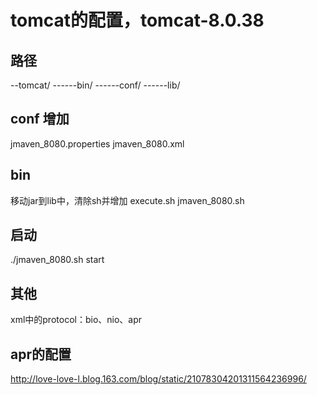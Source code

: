 # tomcat的配置，tomcat-8.0.38
## 路径
--tomcat/
------bin/
------conf/
------lib/

## conf 增加
jmaven_8080.properties
jmaven_8080.xml

## bin 
移动jar到lib中，清除sh并增加
execute.sh
jmaven_8080.sh

## 启动
./jmaven_8080.sh start

## 其他
xml中的protocol：bio、nio、apr

## apr的配置
http://love-love-l.blog.163.com/blog/static/21078304201311564236996/


